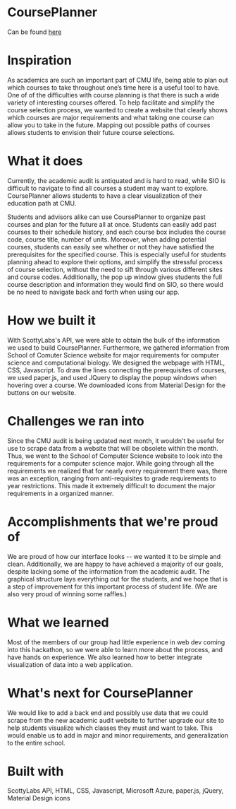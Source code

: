 # CoursePlanner
Can be found [here](me.stevenshan.com/scottyhacks-2018)

# Inspiration
As academics are such an important part of CMU life, being able to plan out which courses to take throughout one’s time here is a useful tool to have. One of of the difficulties with course planning is that there is such a wide variety of interesting courses offered. To help facilitate and simplify the course selection process, we wanted to create a website that clearly shows which courses are major requirements and what taking one course can allow you to take in the future. Mapping out possible paths of courses allows students to envision their future course selections. 

# What it does
Currently, the academic audit is antiquated and is hard to read, while SIO is difficult to navigate to find all courses a student may want to explore. CoursePlanner allows students to have a clear visualization of their education path at CMU. 

Students and advisors alike can use CoursePlanner to organize past courses and plan for the future all at once. Students can easily add past courses to their schedule history, and each course box includes the course code, course title, number of units. Moreover, when adding potential courses, students can easily see whether or not they have satisfied the prerequisites for the specified course. This is especially useful for students planning ahead to explore their options, and simplify the stressful process of course selection, without the need to sift through various different sites and course codes. Additionally, the pop up window gives students the full course description and information they would find on SIO, so there would be no need to navigate back and forth when using our app.

# How we built it 
With ScottyLabs's API, we were able to obtain the bulk of the information we used to build CoursePlanner. Furthermore, we gathered information from School of Comuter Science website for major requirements for computer science and computational biology. We designed the webpage with HTML, CSS, Javascript. To draw the lines connecting the prerequisites of courses, we used paper.js, and used JQuery to display the popup windows when hovering over a course. We downloaded icons from Material Design for the buttons on our website.

# Challenges we ran into
Since the CMU audit is being updated next month, it wouldn't be useful for use to scrape data from a website that will be obsolete within the month. Thus, we went to the School of Computer Science website to look into the requirements for a computer science major. While going through all the requirements we realized that for nearly every requirement there was, there was an exception, ranging from anti-requisites to grade requirements to year restrictions. This made it extremely difficult to document the major requirements in a organized manner.

# Accomplishments that we're proud of
We are proud of how our interface looks -- we wanted it to be simple and clean. Additionally, we are happy to have achieved a majority of our goals, despite lacking some of the information from the academic audit. The graphical structure lays everything out for the students, and we hope that is a step of improvement for this important process of student life. (We are also very proud of winning some raffles.)

# What we learned
Most of the members of our group had little experience in web dev coming into this hackathon, so we were able to learn more about the process, and have hands on experience. We also learned how to better integrate visualization of data into a web application.

# What's next for CoursePlanner
We would like to add a back end and possibly use data that we could scrape from the new academic audit website to further upgrade our site to help students visualize which classes they must and want to take. This would enable us to add in major and minor requirements, and generalization to the entire school.

# Built with
ScottyLabs API, HTML, CSS, Javascript, Microsoft Azure, paper.js, jQuery, Material Design icons

